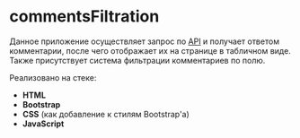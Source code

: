 # commentsFiltration

Данное приложение осуществляет запрос по [API](https://jsonplaceholder.typicode.com/comments) и получает ответом комментарии, после чего отображает их на странице в табличном виде. Также присутствует система фильтрации комментариев по полю.

Реализовано на стеке:   
+ **HTML**
+ **Bootstrap**
+ **CSS** (как добавление к стилям Bootstrap'a)
+ **JavaScript**
